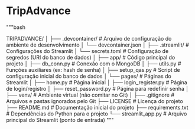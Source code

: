 # TripAdvance

"""bash

TRIPADVANCE/
│
├── .devcontainer/           # Arquivo de configuração do ambiente de desenvolvimento
│   └── devcontainer.json
│
├── .streamlit/              # Configurações do Streamlit
│   └── secrets.toml         # Configuração de segredos (URI do banco de dados)
│
├── app/                     # Código principal do projeto
│   ├── db_conn.py           # Conexão com o MongoDB
│   ├── utils.py             # Funções auxiliares (ex: hash de senha)
│   ├── setup_qas.py         # Script de configuração inicial do banco de dados
│   └── pages/               # Páginas do Streamlit
│       ├── home.py         # Página inicial
│       ├── login_register.py # Página de login/registro
│       ├── reset_password.py # Página para redefinir senha
│
├── venv/                    # Ambiente virtual (não comitar no Git)
│
├── .gitignore               # Arquivos e pastas ignorados pelo Git
├── LICENSE                  # Licença do projeto
├── README.md                # Documentação inicial do projeto
├── requirements.txt         # Dependências do Python para o projeto
└── streamlit_app.py         # Arquivo principal do Streamlit (ponto de entrada)
"""